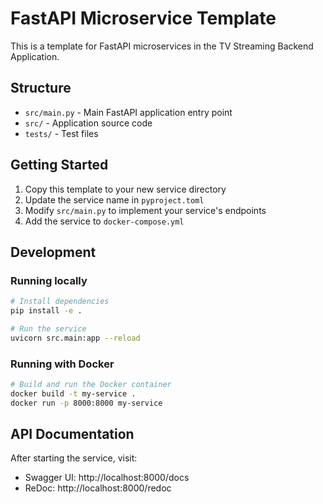 # FastAPI Microservice Template

This is a template for FastAPI microservices in the TV Streaming Backend Application.

## Structure

- `src/main.py` - Main FastAPI application entry point
- `src/` - Application source code
- `tests/` - Test files

## Getting Started

1. Copy this template to your new service directory
2. Update the service name in `pyproject.toml`
3. Modify `src/main.py` to implement your service's endpoints
4. Add the service to `docker-compose.yml`

## Development

### Running locally

```bash
# Install dependencies
pip install -e .

# Run the service
uvicorn src.main:app --reload
```

### Running with Docker

```bash
# Build and run the Docker container
docker build -t my-service .
docker run -p 8000:8000 my-service
```

## API Documentation

After starting the service, visit:
- Swagger UI: http://localhost:8000/docs
- ReDoc: http://localhost:8000/redoc
